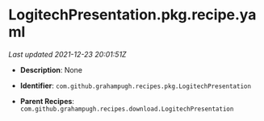 # LogitechPresentation.pkg.recipe.yaml

_Last updated 2021-12-23 20:01:51Z_

- **Description**: None

- **Identifier**: `com.github.grahampugh.recipes.pkg.LogitechPresentation`

- **Parent Recipes**: `com.github.grahampugh.recipes.download.LogitechPresentation`
